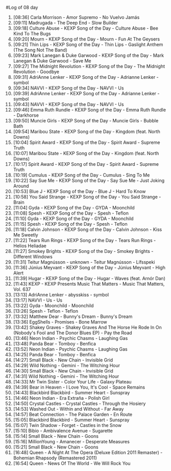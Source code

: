 #Log of 08 day

1. [08:36] Carla Morrison - Amor Supremo - No Vuelvo Jamás
1. [09:11] Madrugada - The Deep End - Slow Builder
1. [09:18] Culture Abuse - KEXP Song of the Day - Culture Abuse - Bee Kind To The Bugs
1. [09:20] Mourn - KEXP Song of the Day - Mourn - Fun At The Geysers
1. [09:21] Thin Lips - KEXP Song of the Day - Thin Lips - Gaslight Anthem (The Song Not The Band)
1. [09:23] Mark Lanegan & Duke Garwood - KEXP Song of the Day - Mark Lanegan & Duke Garwood - Save Me
1. [09:27] The Midnight Revolution - KEXP Song of the Day - The Midnight Revolution - Goodbye
1. [09:31] AdriAnne Lenker - KEXP Song of the Day - Adrianne Lenker - symbol
1. [09:34] NAVVI - KEXP Song of the Day - NAVVI - Us
1. [09:39] AdriAnne Lenker - KEXP Song of the Day - Adrianne Lenker - symbol
1. [09:43] NAVVI - KEXP Song of the Day - NAVVI - Us
1. [09:46] Emma Ruth Rundle - KEXP Song of the Day - Emma Ruth Rundle - Darkhorse
1. [09:50] Muncie Girls - KEXP Song of the Day - Muncie Girls - Bubble Bath
1. [09:54] Maribou State - KEXP Song of the Day - Kingdom (feat. North Downs)
1. [10:04] Spirit Award - KEXP Song of the Day - Spirit Award - Supreme Truth
1. [10:07] Maribou State - KEXP Song of the Day - Kingdom (feat. North Downs)
1. [10:17] Spirit Award - KEXP Song of the Day - Spirit Award - Supreme Truth
1. [10:19] Cumulus - KEXP Song of the Day - Cumulus - Sing To Me
1. [10:22] Say Sue Me - KEXP Song of the Day - Say Sue Me - Just Joking Around
1. [10:53] Blue J - KEXP Song of the Day - Blue J - Hard To Know
1. [10:58] You Said Strange - KEXP Song of the Day - You Said Strange - Brain
1. [11:04] Gyda - KEXP Song of the Day - GYDA - Moonchild
1. [11:08] Spesh - KEXP Song of the Day - Spesh - Teflon
1. [11:10] Gyda - KEXP Song of the Day - GYDA - Moonchild
1. [11:15] Spesh - KEXP Song of the Day - Spesh - Teflon
1. [11:18] Calvin Johnson - KEXP Song of the Day - Calvin Johnson - Kiss Me Sweetly
1. [11:22] Tears Run Rings - KEXP Song of the Day - Tears Run Rings - Helios Heliadae
1. [11:27] Smokey Brights - KEXP Song of the Day - Smokey Brights - Different Windows
1. [11:31] Teitur Magnússon - unknown - Teitur Magnússon - Lífsspeki
1. [11:36] Júníus Meyvant - KEXP Song of the Day - Júníus Meyvant - High Alert
1. [11:39] Hugar - KEXP Song of the Day - Hugar - Waves (feat. Arnór Dan)
1. [11:43] KEXP - KEXP Presents Music That Matters - Music That Matters, Vol. 637
1. [13:13] AdriAnne Lenker - abysskiss - symbol
1. [13:17] NAVVI - Us - Us
1. [13:22] Gyda - Moonchild - Moonchild
1. [13:26] Spesh - Teflon - Teflon
1. [13:32] Matthew Dear - Bunny's Dream - Bunny's Dream
1. [13:36] EggShells - Promises - Bone Marrow
1. [13:42] Shakey Graves - Shakey Graves And The Horse He Rode In On (Nobody's Fool and The Donor Blues EP) - Pay the Road
1. [13:46] Neon Indian - Psychic Chasms - Laughing Gas
1. [13:48] Panda Bear - Tomboy - Benfica
1. [13:52] Neon Indian - Psychic Chasms - Laughing Gas
1. [14:25] Panda Bear - Tomboy - Benfica
1. [14:27] Small Black - New Chain - Invisible Grid
1. [14:29] Wild Nothing - Gemini - The Witching Hour
1. [14:30] Small Black - New Chain - Invisible Grid
1. [14:31] Wild Nothing - Gemini - The Witching Hour
1. [14:33] Mr Twin Sister - Color Your Life - Galaxy Plateau
1. [14:39] Bear in Heaven - I Love You, It's Cool - Space Remains
1. [14:43] Blackbird Blackbird - Summer Heart - Sunspray
1. [14:46] Neon Indian - Era Extraña - Polish Girl
1. [14:50] Crystal Castles - Crystal Castles - Through the Hosiery
1. [14:53] Washed Out - Within and Without - Far Away
1. [14:57] Beat Connection - The Palace Garden - En Route
1. [15:05] Blackbird Blackbird - Summer Heart - Sunspray
1. [15:07] Twin Shadow - Forget - Castles in the Snow
1. [15:10] Bibio - Ambivalence Avenue - Sugarette
1. [15:14] Small Black - New Chain - Goons
1. [15:16] MillionYoung - Amanecer - Desperate Measures
1. [15:21] Small Black - New Chain - Goons
1. [16:48] Queen - A Night At The Opera (Deluxe Edition 2011 Remaster) - Bohemian Rhapsody (Remastered 2011)
1. [16:54] Queen - News Of The World - We Will Rock You
